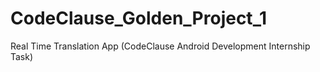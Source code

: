 # CodeClause_Golden_Project_1
Real Time Translation App (CodeClause Android Development Internship Task) 
